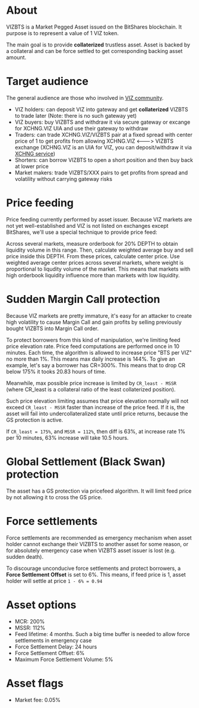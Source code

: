 # About

VIZBTS is a Market Pegged Asset issued on the BitShares blockchain. It purpose is to represent a value of 1 VIZ token.

The main goal is to provide **collaterized** trustless asset. Asset is backed by a collateral and can be force settled to get corresponding backing asset amount.

# Target audience

The general audience are those who involved in [VIZ community](https://viz.world/).

* VIZ holders: can deposit VIZ into gateway and get **collaterized** VIZBTS  to trade later (Note: there is no such gateway yet)
* VIZ buyers: buy VIZBTS and withdraw it via secure gateway or excange for XCHNG.VIZ UIA and use their gateway to withdraw
* Traders: can trade XCHNG.VIZ/VIZBTS pair at a fixed spread with center price of 1 to get profits from allowing XCHNG.VIZ <---> VIZBTS exchange (XCHNG.VIZ is an UIA for VIZ, you can deposit/withdraw it via [XCHNG service](https://viz.world/media/@xchng/%D0%BF%D1%80%D0%B0%D0%B2%D0%B8%D0%BB%D0%B0-%D1%80%D0%B0%D0%B1%D0%BE%D1%82%D1%8B-%D0%B0%D0%B2%D1%82%D0%BE%D0%BC%D0%B0%D1%82%D0%B8%D1%87%D0%B5%D1%81%D0%BA%D0%BE%D0%B3%D0%BE-%D1%88%D0%BB%D1%8E%D0%B7%D0%B0-xchngviz/))
* Shorters: can borrow VIZBTS to open a short position and then buy back at lower price
* Market makers: trade VIZBTS/XXX pairs to get profits from spread and volatility without carrying gateway risks

# Price feeding

Price feeding currently performed by asset issuer. Because VIZ markets are not yet well-established and VIZ is not listed on exchanges except BitShares, we'll use a special technique to provide price feed:

Across several markets, measure orderbook for 20% DEPTH to obtain liquidity volume in this range. Then, calculate weighted average buy and sell price inside this DEPTH. From these prices, calculate center price.  Use weighted average center prices across several markets, where weight is proportional to liqudity volume of the market. This means that markets with high orderbook liquidity influence more than markets with low liquidity.

# Sudden Margin Call protection

Because VIZ markets are pretty immature, it's easy for an attacker to create high volatility to cause Margin Call and gain profits by selling previously bought VIZBTS into Margin Call order.

To protect borrowers from this kind of manipulation, we're limiting feed price elevation rate. Price feed computations are performed once in 10 minutes. Each time, the algorithm is allowed to increase price "BTS per VIZ" no more than 1%. This means max daily increase is 144%. To give an example, let's say a borrower has CR=300%. This means that to drop CR below 175% it tooks 20.83 hours of time.

Meanwhile, max possible price increase is limited by `CR_least - MSSR` (where CR_least is a collateral ratio of the least collaterized position).

Such price elevation limiting assumes that price elevation normally will not exceed `CR_least - MSSR` faster than increase of the price feed. If it is, the asset will fail into undercollateralized state until price returns, because the GS protection is active.

If `CR_least = 175%`, and `MSSR = 112%`, then diff is 63%, at increase rate 1% per 10 minutes, 63% increase will take 10.5 hours.

# Global Settlement (Black Swan) protection

The asset has a GS protection via pricefeed algorithm. It will limit feed price by not allowing it to cross the GS price.

# Force settlements

Force settlements are recommended as emergency mechanism when asset holder cannot exchange their VIZBTS to another asset for some reason, or for absolutely emergency case when VIZBTS asset issuer is lost (e.g. sudden death).

To discourage unconducive force settlements and protect borrowers, a **Force Settlement Offset** is set to 6%. This means, if feed price is 1, asset holder will settle at price `1 - 6% = 0.94`

# Asset options

* MCR: 200%
* MSSR: 112%
* Feed lifetime: 4 months. Such a big time buffer is needed to allow force settlements in emergency case
* Force Settlement Delay: 24 hours
* Force Settlement Offset: 6%
* Maximum Force Settlement Volume: 5%

# Asset flags

* Market fee: 0.05%